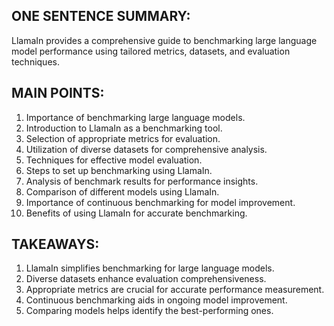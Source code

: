 ## ONE SENTENCE SUMMARY:

LlamaIn provides a comprehensive guide to benchmarking large language model performance using tailored metrics, datasets, and evaluation techniques.

## MAIN POINTS:

1. Importance of benchmarking large language models.
2. Introduction to LlamaIn as a benchmarking tool.
3. Selection of appropriate metrics for evaluation.
4. Utilization of diverse datasets for comprehensive analysis.
5. Techniques for effective model evaluation.
6. Steps to set up benchmarking using LlamaIn.
7. Analysis of benchmark results for performance insights.
8. Comparison of different models using LlamaIn.
9. Importance of continuous benchmarking for model improvement.
10. Benefits of using LlamaIn for accurate benchmarking.

## TAKEAWAYS:

1. LlamaIn simplifies benchmarking for large language models.
2. Diverse datasets enhance evaluation comprehensiveness.
3. Appropriate metrics are crucial for accurate performance measurement.
4. Continuous benchmarking aids in ongoing model improvement.
5. Comparing models helps identify the best-performing ones.
